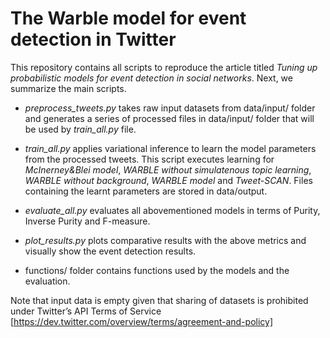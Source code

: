 # The Warble model for event detection in Twitter

This repository contains all scripts to reproduce the article titled *Tuning up probabilistic models for event detection in
social networks*. Next, we summarize the main scripts.

* *preprocess_tweets.py* takes raw input datasets from data/input/ folder and generates a series of processed files in data/input/ folder
that will be used by *train_all.py* file.

* *train_all.py* applies variational inference to learn the model parameters from the processed tweets. This script executes learning
for *McInerney&Blei model*, *WARBLE without simulatenous topic learning*, *WARBLE without background*, *WARBLE model* and *Tweet-SCAN*. Files
containing the learnt parameters are stored in data/output.

* *evaluate_all.py* evaluates all abovementioned models in terms of Purity, Inverse Purity and F-measure.

* *plot_results.py* plots comparative results with the above metrics and visually show the event detection results.

* functions/ folder contains functions used by the models and the evaluation.


Note that input data is empty given that sharing of datasets is prohibited under Twitter’s API Terms of Service [https://dev.twitter.com/overview/terms/agreement-and-policy]
